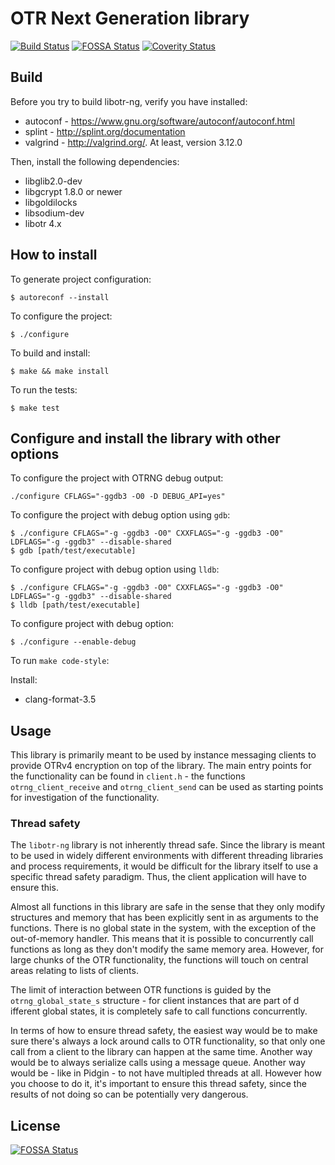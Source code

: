 # OTR Next Generation library

[![Build Status](https://travis-ci.org/otrv4/libotr-ng.svg?branch=master)](https://travis-ci.org/otrv4/libotr-ng)
[![FOSSA Status](https://app.fossa.io/api/projects/git%2Bgithub.com%2Fotrv4%2Flibotr-ng.svg?type=shield)](https://app.fossa.io/projects/git%2Bgithub.com%2Fotrv4%2Flibotr-ng?ref=badge_shield)
[![Coverity Status](https://scan.coverity.com/projects/16830/badge.svg)](https://scan.coverity.com/projects/libotr-ng)

## Build

Before you try to build libotr-ng, verify you have installed:

* autoconf - https://www.gnu.org/software/autoconf/autoconf.html
* splint - http://splint.org/documentation
* valgrind - http://valgrind.org/. At least, version 3.12.0

Then, install the following dependencies:

* libglib2.0-dev
* libgcrypt 1.8.0 or newer
* libgoldilocks
* libsodium-dev
* libotr 4.x

## How to install

To generate project configuration:

```
$ autoreconf --install
```

To configure the project:

```
$ ./configure
```

To build and install:

```
$ make && make install
```

To run the tests:

```
$ make test
```

## Configure and install the library with other options

To configure the project with OTRNG debug output:

```
./configure CFLAGS="-ggdb3 -O0 -D DEBUG_API=yes"
```

To configure the project with debug option using `gdb`:
```
$ ./configure CFLAGS="-g -ggdb3 -O0" CXXFLAGS="-g -ggdb3 -O0" LDFLAGS="-g -ggdb3" --disable-shared
$ gdb [path/test/executable]
```

To configure project with debug option using `lldb`:
```
$ ./configure CFLAGS="-g -ggdb3 -O0" CXXFLAGS="-g -ggdb3 -O0" LDFLAGS="-g -ggdb3" --disable-shared
$ lldb [path/test/executable]
```

To configure project with debug option:
```
$ ./configure --enable-debug
```

To run `make code-style`:


Install:
* clang-format-3.5


## Usage

This library is primarily meant to be used by instance messaging clients to
provide OTRv4 encryption on top of the library. The main entry points for the
functionality can be found in `client.h` - the functions `otrng_client_receive`
and `otrng_client_send` can be used as starting points for investigation of the
functionality.


### Thread safety

The `libotr-ng` library is not inherently thread safe. Since the library is
meant to be used in widely different environments with different threading
libraries and process requirements, it would be difficult for the library itself
to use a specific thread safety paradigm. Thus, the client application will have
to ensure this.

Almost all functions in this library are safe in the sense that they only modify
structures and memory that has been explicitly sent in as arguments to the
functions. There is no global state in the system, with the exception of the
out-of-memory handler. This means that it is possible to concurrently call
functions as long as they don't modify the same memory area. However, for large
chunks of the OTR functionality, the functions will touch on central areas
relating to lists of clients.

The limit of interaction between OTR functions is guided by
the `otrng_global_state_s` structure - for client instances that are part of d
ifferent global states, it is completely safe to call functions concurrently.

In terms of how to ensure thread safety, the easiest way would be to make sure
there's always a lock around calls to OTR functionality, so that only one call
from a client to the library can happen at the same time. Another way would be
to always serialize calls using a message queue. Another way would be - like in
Pidgin - to not have multipled threads at all. However how you choose to do it,
it's important to ensure this thread safety, since the results of not doing so
can be potentially very dangerous.

## License

[![FOSSA Status](https://app.fossa.io/api/projects/git%2Bgithub.com%2Fotrv4%2Flibotr-ng.svg?type=large)](https://app.fossa.io/projects/git%2Bgithub.com%2Fotrv4%2Flibotr-ng?ref=badge_large)
